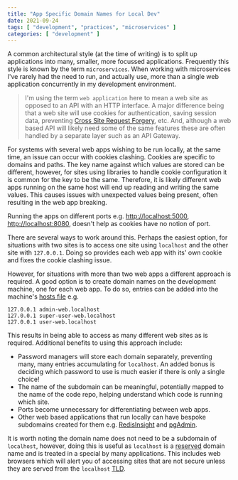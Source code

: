 ```yaml
---
title: "App Specific Domain Names for Local Dev"
date: 2021-09-24
tags: [ "development", "practices", "microservices" ]
categories: [ "development" ]
---
```


A common architectural style (at the time of writing) is to split up
applications into many, smaller, more focussed applications. Frequently this
style is known by the term `microservices`. When working with microservices
I've rarely had the need to run, and actually use, more than a single web
application concurrently in my development environment.
> I'm using the term `web application` here to mean a web site as opposed to an
> API with an HTTP
> interface. A major difference being that a web site will use cookies for
> authentication, saving session data, preventing
> [Cross Site Request Forgery](https://owasp.org/www-community/attacks/csrf),
> etc. And, although a web based API will likely need some of the same features
> these are often handled by a separate layer such as an API Gateway.

For systems with several web apps wishing to be run locally, at the same time,
an issue can occur with cookies clashing. Cookies are specific to domains and
paths. The key name against which values are stored can be
different, however, for sites using libraries to handle cookie configuration it
is common for the key to be the same. Therefore, it is likely different web
apps running on the same host will end up
reading and writing the same values. This causes issues with unexpected values
being present, often resulting in the web app breaking.

Running the apps on different ports e.g.
[http://localhost:5000](http://localhost:5000),
[http://localhost:8080](http://localhost:8080), doesn't help as cookies have no
notion of port.

There are several ways to work around this. Perhaps the easiest option, for
situations with two sites is to access one site using `localhost` and the other
site with `127.0.0.1`. Doing so provides each web app with its' own cookie and
fixes the cookie clashing issue.

However, for situations with more than two web apps a different approach is
required. A good option is to create domain names on the development machine,
one for each web app. To do so, entries can be added into the machine's
[hosts file](https://en.wikipedia.org/wiki/Hosts_(file)) e.g.

```shell
127.0.0.1 admin-web.localhost
127.0.0.1 super-user-web.localhost
127.0.0.1 user-web.localhost
```

This results in being able to access as many different web sites as is
required. Additional benefits to using this approach include:

* Password managers will store each domain separately, preventing many, many
  entries accumulating for `localhost`. An added bonus is deciding which password
  to use is much easier if there is only a single choice!
* The name of the subdomain can be meaningful, potentially mapped to the name
  of the code repo, helping understand which code is running which site.
* Ports become unnecessary for differentiating between web apps.
* Other web based applications that run locally can have bespoke subdomains
  created for them e.g.
  [RedisInsight](https://redis.com/redis-enterprise/redis-insight/) and
  [pgAdmin](https://www.pgadmin.org/).

It is worth noting the domain name does not need to be a subdomain of
`localhost`, however, doing this is useful as `localhost` is a
[reserved](https://en.wikipedia.org/wiki/.localhost) domain name and is treated
in a special by many applications. This includes web browsers which will alert
you of accessing sites that are not secure unless they are served from the
`localhost` [TLD](https://en.wikipedia.org/wiki/Top-level_domain).
